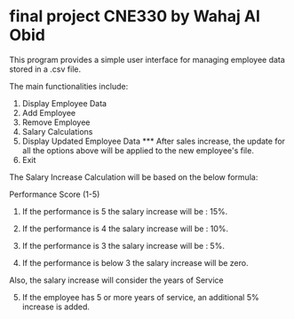 
# final project CNE330 by Wahaj Al Obid

This program provides a simple user interface for managing employee data stored in a .csv file.

The main functionalities include:

 1. Display Employee Data
 2. Add Employee
 3. Remove Employee
 4. Salary Calculations
 5. Display Updated Employee Data   *** After sales increase, the update for all the options above will be applied to the new employee's file.
 6. Exit

  The Salary Increase Calculation will be based on the below formula:

  Performance Score (1-5)

1) If the performance is 5 the salary increase will be : 15%.

2) If the performance is 4 the salary increase will be : 10%.

3) If the performance is 3 the salary increase will be : 5%.

4) If the performance is below 3 the salary increase will be zero.

Also, the salary increase will consider the years of Service

5) If the employee has 5 or more years of service, an additional 5% increase is added.